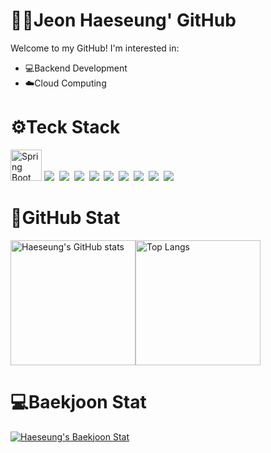 # 👩‍💻Jeon Haeseung' GitHub
 
Welcome to my GitHub! I'm interested in:

- 💻Backend Development
- ☁️Cloud Computing

# ⚙️Teck Stack

<p>
 <img src="https://github.com/JeonHaeseung/JeonHaeseung/assets/89632139/6b35b5ee-4978-4203-9535-1d89144fe302" alt="Spring Boot" style="height: 50px;" />
 <img src="https://img.shields.io/badge/-java-orange"/></a>&nbsp 
 <img src="https://img.shields.io/badge/-C%2FC%2B%2B-lightgrey"/></a>&nbsp 
 <img src="https://img.shields.io/badge/-python-blue"/></a>&nbsp 
 <img src="https://img.shields.io/badge/-SQL-green"/></a>&nbsp 
 <img src="https://img.shields.io/badge/-HTML%2FCSS-yellowgreen"/></a>&nbsp 
 <img src="https://img.shields.io/badge/-flask-blue"/></a>&nbsp 
 <img src="https://img.shields.io/badge/-javascript%2FjQuery-red"/></a>&nbsp 
 <img src="https://img.shields.io/badge/-Node.js-brightgreen"/></a>&nbsp 
 <img src="https://img.shields.io/badge/-php-blueviolet"/></a>&nbsp 
</p>

# 🌟GitHub Stat

<div style="display: flex; align-items: flex-start;">
  <a href="https://github.com/JeonHaeseung">
    <img src="https://github-readme-stats.vercel.app/api?username=JeonHaeseung&show_icons=true&theme=chartreuse-dark" alt="Haeseung's GitHub stats" style="height: 200px;" />
  </a>
  <a href="https://github.com/JeonHaeseung">
    <img src="https://github-readme-stats.vercel.app/api/top-langs/?username=JeonHaeseung&theme=chartreuse-dark" alt="Top Langs" style="height: 200px;" />
  </a>
</div>

# 💻Baekjoon Stat

[![Haeseung's Baekjoon Stat](http://mazassumnida.wtf/api/v2/generate_badge?boj=cathyjeon)](https://solved.ac/cathyjeon/) 

